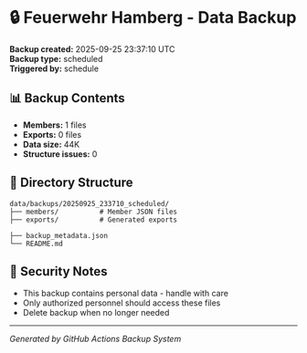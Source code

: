 # 🔒 Feuerwehr Hamberg - Data Backup

**Backup created:** 2025-09-25 23:37:10 UTC  
**Backup type:** scheduled  
**Triggered by:** schedule  

## 📊 Backup Contents
- **Members:** 1 files
- **Exports:** 0 files  
- **Data size:** 44K
- **Structure issues:** 0

## 📁 Directory Structure
```
data/backups/20250925_233710_scheduled/
├── members/          # Member JSON files
├── exports/          # Generated exports

├── backup_metadata.json
└── README.md
```

## 🔐 Security Notes
- This backup contains personal data - handle with care
- Only authorized personnel should access these files
- Delete backup when no longer needed

---
*Generated by GitHub Actions Backup System*

